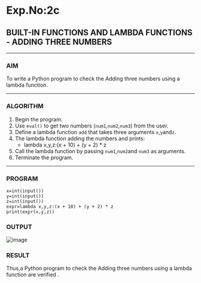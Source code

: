 # Exp.No:2c
## BUILT-IN FUNCTIONS AND LAMBDA FUNCTIONS - ADDING THREE NUMBERS

---

### AIM  
To write a Python program to check the Adding three numbers using a lambda function.

---

### ALGORITHM

1. Begin the program.  
2. Use `eval()` to get two numbers (`num1`,`num2`,`num3`) from the user.  
3. Define a lambda function `add` that takes three arguments `x`,`y`and`z`.  
4. The lambda function adding the numbers and prints:
   - lambda x,y,z:(x + 10) + (y + 2) * z
5. Call the lambda function by passing `num1`,`num2`and `num3` as arguments.  
6. Terminate the program.

---

### PROGRAM

```
x=int(input())
y=int(input())
z=int(input())
expr=lambda x,y,z:(x + 10) + (y + 2) * z
print(expr(x,y,z))
```

### OUTPUT
![image](https://github.com/user-attachments/assets/cf554520-a361-4a32-b98a-e5ad3b69b81c)

### RESULT
Thus,a Python program to check the Adding three numbers using a lambda function are verified  .
